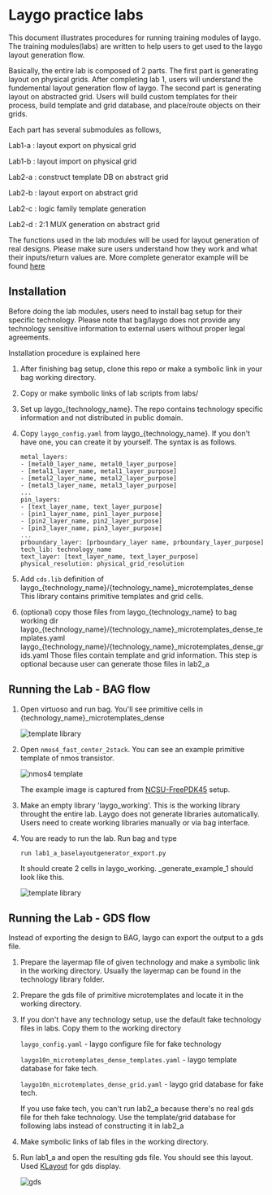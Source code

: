 # Laygo practice labs

This document illustrates procedures for running training modules of laygo.
The training modules(labs) are written to help users to get used to the laygo
layout generation flow.

Basically, the entire lab is composed of 2 parts. The first part is
generating layout on physical grids. After completing lab 1, users will
 understand the fundemental layout generation flow of laygo. The second part is
 generating layout on abstracted grid. Users will build custom templates for their
 process, build template and grid database, and place/route objects on their grids.

Each part has several submodules as follows,

Lab1-a : layout export on physical grid

Lab1-b : layout import on physical grid

Lab2-a : construct template DB on abstract grid

Lab2-b : layout export on abstract grid

Lab2-c : logic family template generation

Lab2-d : 2:1 MUX generation on abstract grid

The functions used in the lab modules will be used for layout generation of
real designs. Please make sure users understand how they work and what their
inputs/return values are. More complete generator example will be found [here](generators.md)

## Installation

Before doing the lab modules, users need to install bag setup for their
specific technology. Please note that bag/laygo
does not provide any technology sensitive information to external users without proper
legal agreements.

Installation procedure is explained here

1. After finishing bag setup, clone this repo or make a symbolic link
 in your bag working directory.

2. Copy or make symbolic links of lab scripts from labs/

3. Set up laygo_{technology_name}. The repo contains technology specific
 information and not distributed in public domain.

4. Copy `laygo_config.yaml` from laygo_{technology_name}. If you don't have one, you can create it by yourself. The syntax is as follows.
    ~~~~
    metal_layers:
    - [metal0_layer_name, metal0_layer_purpose]
    - [metal1_layer_name, metal1_layer_purpose]
    - [metal2_layer_name, metal2_layer_purpose]
    - [metal3_layer_name, metal3_layer_purpose]
    ...
    pin_layers:
    - [text_layer_name, text_layer_purpose]
    - [pin1_layer_name, pin1_layer_purpose]
    - [pin2_layer_name, pin2_layer_purpose]
    - [pin3_layer_name, pin3_layer_purpose]
    ...
    prboundary_layer: [prboundary_layer name, prboundary_layer_purpose]
    tech_lib: technology_name
    text_layer: [text_layer_name, text_layer_purpose]
    physical_resolution: physical_grid_resolution
    ~~~~

5. Add `cds.lib` definition of laygo_{technology_name}/{technology_name}_microtemplates_dense
 This library contains primitive templates and grid cells.

6. (optional) copy those files from laygo_{technology_name} to bag working dir
laygo_{technology_name}/{technology_name}_microtemplates_dense_templates.yaml
laygo\_{technology_name}/{technology_name}_microtemplates_dense_grids.yaml
Those files contain template and grid information. This step is optional
because user can generate those files in lab2_a

## Running the Lab - BAG flow

1. Open virtuoso and run bag. You'll see primitive cells in {technology_name}_microtemplates_dense

   ![template library](images/readme_templib.png)

3. Open `nmos4_fast_center_2stack`. You can see an example primitive template of nmos transistor.

   ![nmos4 template](images/readme_nmos4.png)

   The example image is captured from [NCSU-FreePDK45](http://www.eda.ncsu.edu/wiki/FreePDK45:Contents) setup.

4. Make an empty library 'laygo_working'. This is the working library throught the entire lab.
Laygo does not generate libraries automatically. Users need to create working libraries manually or via bag interface.

5. You are ready to run the lab. Run bag and type

   ~~~~
   run lab1_a_baselayoutgenerator_export.py
   ~~~~

   It should create 2 cells in laygo_working. _generate_example_1 should look like this.

   ![template library](images/readme_lab1.png)

## Running the Lab - GDS flow
Instead of exporting the design to BAG, laygo can export the output to a gds file.

1. Prepare the layermap file of given technology and make a symbolic link in the working directory.
Usually the layermap can be found in the technology library folder.

2. Prepare the gds file of primitive microtemplates and locate it in the working directory.

3. If you don't have any technology setup, use the default fake technology files in labs.
   Copy them to the working directory

    `laygo_config.yaml` - laygo configure file for fake technology

    `laygo10n_microtemplates_dense_templates.yaml` - laygo template database for fake tech.

    `laygo10n_microtemplates_dense_grid.yaml` - laygo grid database for fake tech.

    If you use fake tech, you can't run lab2_a because there's no real gds file for theh fake technology.
    Use the template/grid database for following labs instead of constructing it in lab2_a

4. Make symbolic links of lab files in the working directory.

5. Run lab1_a and open the resulting gds file. You should see this layout.
    Used [KLayout](http://www.klayout.de/) for gds display.


    ![gds](images/laygo_gds.png)
